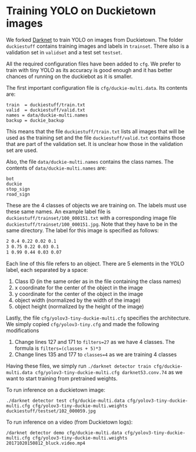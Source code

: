 # Training YOLO on Duckietown images #
We forked [Darknet](http://pjreddie.com/darknet) to train YOLO on images from Duckietown. The folder `duckiestuff` contains training images and labels in `trainset`. There also is a validation set in `validset` and a test set `testset`.

All the required configuration files have been added to `cfg`. We prefer to train with tiny YOLO as its accuracy is good enough and it has better chances of running on the duckiebot as it is smaller.

The first important configuration file is `cfg/duckie-multi.data`. Its contents are:

```classes= 4
train  = duckiestuff/train.txt
valid  = duckiestuff/valid.txt
names = data/duckie-multi.names
backup = duckie_backup
```

This means that the file `duckiestuff/train.txt` lists all images that will be used as the training set and the file `duckiestuff/valid.txt` contains those that are part of the validation set. It is unclear how those in the validation set are used.

Also, the file `data/duckie-multi.names` contains the class names. The contents of `data/duckie-multi.names` are:
```
bot
duckie
stop_sign
road_sign
```

These are the 4 classes of objects we are training on. The labels must use these same names. An example label file is `duckiestuff/trainset/100_000151.txt` with a corresponding image file `duckiestuff/trainset/100_000151.jpg`. Note that they have to be in the same directory. The label for this image is specified as follows:

```2 0.16 0.23 0.07 0.19
2 0.4 0.22 0.02 0.1
3 0.75 0.22 0.03 0.1
1 0.99 0.44 0.03 0.07
```

Each line of this file refers to an object. There are 5 elements in the YOLO label, each separated by a space:
1. Class ID (in the same order as in the file containing the class names)
2. x coordinate for the center of the object in the image
3. y coordinate for the center of the object in the image
4. object width (normalized by the width of the image)
5. object height (normalized by the height of the image)

Lastly, the file `cfg/yolov3-tiny-duckie-multi.cfg` specifies the architecture. We simply copied `cfg/yolov3-tiny.cfg` and made the following modifications
1. Change lines 127 and 171 to `filters=27` as we have 4 classes. The formula is `filters=(classes + 5)*3`
2. Change lines 135 and 177 to `classes=4` as we are training 4 classes

Having these files, we simply run `./darknet detector train cfg/duckie-multi.data cfg/yolov3-tiny-duckie-multi.cfg darknet53.conv.74` as we want to start training from pretrained weights.

To run inference on a duckietown image:

`./darknet detector test cfg/duckie-multi.data cfg/yolov3-tiny-duckie-multi.cfg cfg/yolov3-tiny-duckie-multi.weights duckiestuff/testset/102_000059.jpg`

To run inference on a video (from Duckietown logs):

`/darknet detector demo cfg/duckie-multi.data cfg/yolov3-tiny-duckie-multi.cfg cfg/yolov3-tiny-duckie-multi.weights 20171020150812_bluck.video.mp4`
